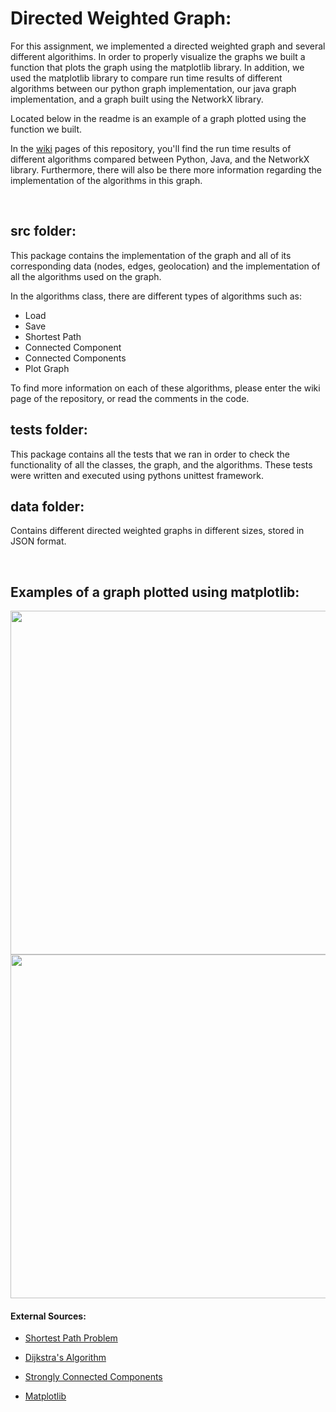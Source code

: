 # Directed Weighted Graph: 

For this assignment, we implemented a directed weighted graph and several different algorithims. In order to properly visualize the graphs we built a function that plots the graph using the matplotlib library. In addition, we used the matplotlib library to compare run time results of different algorithms between our python graph implementation, our java graph implementation, and a graph built using the NetworkX library. 

Located below in the readme is an example of a graph plotted using the function we built.  
   

In the [wiki](https://github.com/alonfirestein/directed-weighted-graph/wiki) pages of this repository, you'll find the run time results of different algorithms compared between Python, Java, and the NetworkX library. Furthermore, there will also be there more information regarding the implementation of the algorithms in this graph.
   
<p>&nbsp;</p>  
  

## src folder:

This package contains the implementation of the graph and all of its corresponding data (nodes, edges, geolocation) and the implementation of all the algorithms used on the graph.
  
In the algorithms class, there are different types of algorithms such as:
- Load
- Save
- Shortest Path
- Connected Component
- Connected Components
- Plot Graph
  
To find more information on each of these algorithms, please enter the wiki page of the repository, or read the comments in the code.  
  
## tests folder:  
  
This package contains all the tests that we ran in order to check the functionality of all the classes, the graph, and the algorithms. These tests were written and executed using pythons unittest framework. 
  
   
   
## data folder:

Contains different directed weighted graphs in different sizes, stored in JSON format.
<p>&nbsp;</p>  

## Examples of a graph plotted using matplotlib:
<img src="https://user-images.githubusercontent.com/57404551/104134372-cecf7d80-5391-11eb-8d4e-8173f34043ee.png" width="700" height="550">
    
<img src="https://user-images.githubusercontent.com/57404551/104134417-076f5700-5392-11eb-9258-7a58e5ec5ea3.png" width="700" height="550">





#### External Sources:

- [Shortest Path Problem](https://en.wikipedia.org/wiki/Shortest_path_problem)

- [Dijkstra's Algorithm](https://en.wikipedia.org/wiki/Dijkstra%27s_algorithm)

- [Strongly Connected Components](https://en.wikipedia.org/wiki/Strongly_connected_component)

- [Matplotlib](https://matplotlib.org/)

  

  





